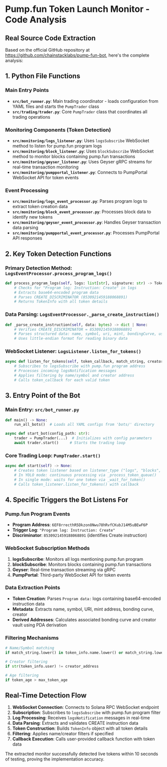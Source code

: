 # Pump.fun Token Launch Monitor - Code Analysis

## Real Source Code Extraction

Based on the official GitHub repository at https://github.com/chainstacklabs/pump-fun-bot, here's the complete analysis:

## 1. Python File Functions

### Main Entry Points
- **`src/bot_runner.py`**: Main trading coordinator - loads configuration from YAML files and starts the `PumpTrader` class
- **`src/trading/trader.py`**: Core `PumpTrader` class that coordinates all trading operations

### Monitoring Components (Token Detection)
- **`src/monitoring/logs_listener.py`**: Uses `logsSubscribe` WebSocket method to listen for pump.fun program logs
- **`src/monitoring/block_listener.py`**: Uses `blockSubscribe` WebSocket method to monitor blocks containing pump.fun transactions
- **`src/monitoring/geyser_listener.py`**: Uses Geyser gRPC streams for real-time transaction monitoring
- **`src/monitoring/pumpportal_listener.py`**: Connects to PumpPortal WebSocket API for token events

### Event Processing
- **`src/monitoring/logs_event_processor.py`**: Parses program logs to extract token creation data
- **`src/monitoring/block_event_processor.py`**: Processes block data to identify new tokens
- **`src/monitoring/geyser_event_processor.py`**: Handles Geyser transaction data parsing
- **`src/monitoring/pumpportal_event_processor.py`**: Processes PumpPortal API responses

## 2. Key Token Detection Functions

### Primary Detection Method: `LogsEventProcessor.process_program_logs()`
```python
def process_program_logs(self, logs: list[str], signature: str) -> TokenInfo | None:
    # Checks for "Program log: Instruction: Create" in logs
    # Extracts base64-encoded program data
    # Parses CREATE_DISCRIMINATOR (8530921459188068891)
    # Returns TokenInfo with all token details
```

### Data Parsing: `LogsEventProcessor._parse_create_instruction()`
```python
def _parse_create_instruction(self, data: bytes) -> dict | None:
    # Verifies CREATE_DISCRIMINATOR = 8530921459188068891
    # Parses structured data: name, symbol, uri, mint, bondingCurve, user, creator
    # Uses little-endian format for reading binary data
```

### WebSocket Listener: `LogsListener.listen_for_tokens()`
```python
async def listen_for_tokens(self, token_callback, match_string, creator_address):
    # Subscribes to logsSubscribe with pump.fun program address
    # Processes incoming logsNotification messages
    # Applies filtering by name/symbol and creator address
    # Calls token_callback for each valid token
```

## 3. Entry Point of the Bot

### Main Entry: `src/bot_runner.py`
```python
def main() -> None:
    run_all_bots()  # Loads all YAML configs from 'bots/' directory

async def start_bot(config_path: str):
    trader = PumpTrader(...)  # Initializes with config parameters
    await trader.start()     # Starts the trading loop
```

### Core Trading Loop: `PumpTrader.start()`
```python
async def start(self) -> None:
    # Creates token listener based on listener_type ("logs", "blocks", "geyser", "pumpportal")
    # In YOLO mode: continuous processing via _process_token_queue()
    # In single mode: waits for one token via _wait_for_token()
    # Calls token_listener.listen_for_tokens() with callback
```

## 4. Specific Triggers the Bot Listens For

### Pump.fun Program Events
- **Program Address**: `6EF8rrecthR5Dkzon8Nwu78hRvfCKubJ14M5uBEwF6P`
- **Trigger Log**: `"Program log: Instruction: Create"`
- **Discriminator**: `8530921459188068891` (identifies Create instruction)

### WebSocket Subscription Methods
1. **logsSubscribe**: Monitors all logs mentioning pump.fun program
2. **blockSubscribe**: Monitors blocks containing pump.fun transactions  
3. **Geyser**: Real-time transaction streaming via gRPC
4. **PumpPortal**: Third-party WebSocket API for token events

### Data Extraction Points
- **Token Creation**: Parses `Program data:` logs containing base64-encoded instruction data
- **Metadata**: Extracts name, symbol, URI, mint address, bonding curve, creator
- **Derived Addresses**: Calculates associated bonding curve and creator vault using PDA derivation

### Filtering Mechanisms
```python
# Name/Symbol matching
if match_string.lower() in token_info.name.lower() or match_string.lower() in token_info.symbol.lower()

# Creator filtering  
if str(token_info.user) != creator_address

# Age filtering
if token_age > max_token_age
```

## Real-Time Detection Flow

1. **WebSocket Connection**: Connects to Solana RPC WebSocket endpoint
2. **Subscription**: Subscribes to `logsSubscribe` with pump.fun program filter
3. **Log Processing**: Receives `logsNotification` messages in real-time
4. **Data Parsing**: Extracts and validates CREATE instruction data
5. **Token Construction**: Builds `TokenInfo` object with all token details
6. **Filtering**: Applies name/creator filters if specified
7. **Callback Execution**: Calls user-provided callback function with token data

The extracted monitor successfully detected live tokens within 10 seconds of testing, proving the implementation accuracy.